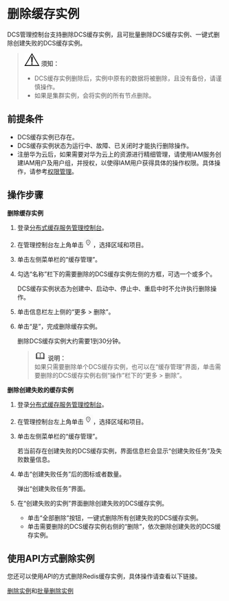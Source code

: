 # 删除缓存实例<a name="ZH-CN_TOPIC_0148195275"></a>

DCS管理控制台支持删除DCS缓存实例，且可批量删除DCS缓存实例、一键式删除创建失败的DCS缓存实例。

>![](public_sys-resources/icon-notice.gif) **须知：**   
>-   DCS缓存实例删除后，实例中原有的数据将被删除，且没有备份，请谨慎操作。  
>-   如果是集群实例，会将实例的所有节点删除。  

## 前提条件<a name="section34216874"></a>

-   DCS缓存实例已存在。
-   DCS缓存实例状态为运行中、故障、已关闭时才能执行删除操作。
-   注册华为云后，如果需要对华为云上的资源进行精细管理，请使用IAM服务创建IAM用户及用户组，并授权，以使得IAM用户获得具体的操作权限。具体操作，请参考[权限管理](权限管理.md)。

## 操作步骤<a name="section12303520153719"></a>

**删除缓存实例**

1.  登录[分布式缓存服务管理控制台](https://console.huaweicloud.com/dcs)。
2.  在管理控制台左上角单击![](figures/icon-region.png)，选择区域和项目。
3.  单击左侧菜单栏的“缓存管理”。
4.  勾选“名称”栏下的需要删除的DCS缓存实例左侧的方框，可选一个或多个。

    DCS缓存实例状态为创建中、启动中、停止中、重启中时不允许执行删除操作。

5.  单击信息栏左上侧的“更多 \> 删除”。
6.  单击“是”，完成删除缓存实例。

    删除DCS缓存实例大约需要1到30分钟。

    >![](public_sys-resources/icon-note.gif) **说明：**   
    >如果只需要删除单个DCS缓存实例，也可以在“缓存管理”界面，单击需要删除的DCS缓存实例右侧“操作”栏下的“更多 \> 删除”。  


**删除创建失败的缓存实例**

1.  登录[分布式缓存服务管理控制台](https://console.huaweicloud.com/dcs)。
2.  在管理控制台左上角单击![](figures/icon-region.png)，选择区域和项目。
3.  单击左侧菜单栏的“缓存管理”。

    若当前存在创建失败的DCS缓存实例，界面信息栏会显示“创建失败任务”及失败数量信息。

4.  单击“创建失败任务”后的图标或者数量。

    弹出“创建失败任务”界面。

5.  在“创建失败的实例”界面删除创建失败的DCS缓存实例。
    -   单击“全部删除”按钮，一键式删除所有创建失败的DCS缓存实例。
    -   单击需要删除的DCS缓存实例右侧的“删除”，依次删除创建失败的DCS缓存实例。


## 使用API方式删除实例<a name="section1983962016368"></a>

您还可以使用API的方式删除Redis缓存实例，具体操作请查看以下链接。

[删除实例](https://support.huaweicloud.com/api-dcs/dcs-zh-api-180423022.html)和[批量删除实例](https://support.huaweicloud.com/api-dcs/dcs-zh-api-180423023.html)

